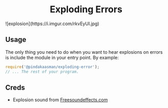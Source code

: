 
<h1 style="text-align: center">Exploding Errors</h1>
![explosion](https://i.imgur.com/rkvEyUl.jpg)

## Usage

The only thing you need to do when you want to hear explosions on errors is include the module in your entry point.
By example:

```javascript
require('@pindakaasman/exploding-error');
// ... The rest of your program.
```

## Creds

- Explosion sound from [Freesoundeffects.com](https://www.freesoundeffects.com/free-track/explosion-3-466448/)
